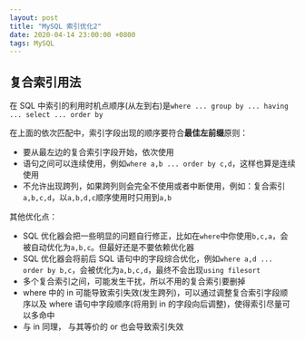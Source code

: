 ```yaml
---
layout: post
title: "MySQL 索引优化2"
date: 2020-04-14 23:00:00 +0800
tags: MySQL
---
```


## 复合索引用法

在 SQL 中索引的利用时机点顺序(从左到右)是`where ... group by ... having ... select ... order by`

在上面的依次匹配中，索引字段出现的顺序要符合**最佳左前缀**原则：

- 要从最左边的复合索引字段开始，依次使用
- 语句之间可以连续使用，例如`where a,b ... order by c,d`，这样也算是连续使用
- 不允许出现跨列，如果跨列则会完全不使用或者中断使用，例如：复合索引`a,b,c,d`，以`a,b,d,c`顺序使用时只用到`a,b`

其他优化点：

- SQL 优化器会把一些明显的问题自行修正，比如在`where`中你使用`b,c,a`，会被自动优化为`a,b,c`。但最好还是不要依赖优化器
- SQL 优化器会将前后 SQL 语句中的字段综合优化，例如`where a,d ... order by b,c`，会被优化为`a,b,c,d`，最终不会出现`using filesort`
- 多个复合索引之间，可能发生干扰，所以不用的复合索引要删掉
- where 中的 in 可能导致索引失效(发生跨列)，可以通过调整复合索引字段顺序以及 where 语句中字段顺序(将用到 in 的字段向后调整)，使得索引尽量可以多命中
- 与 in 同理， 与其等价的 or 也会导致索引失效
